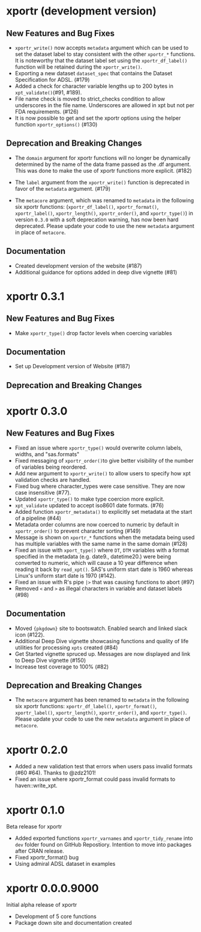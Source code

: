 # xportr (development version)

## New Features and Bug Fixes

* `xportr_write()` now accepts `metadata` argument which can be used to set the dataset label to stay consistent with the other `xportr_*` functions. It is noteworthy that the dataset label set using the `xportr_df_label()` function will be retained during the `xportr_write()`.
* Exporting a new dataset `dataset_spec` that contains the Dataset Specification for ADSL. (#179)
* Added a check for character variable lengths up to 200 bytes in `xpt_validate()`(#91, #189).
* File name check is moved to strict_checks condition to allow underscores in the file name. Underscores are allowed in xpt but not per FDA requirements. (#126)
* It is now possible to get and set the xportr options using the helper function `xportr_options()` (#130)

## Deprecation and Breaking Changes

* The `domain` argument for xportr functions will no longer be dynamically 
determined by the name of the data frame passed as the .df argument. This was
done to make the use of xportr functions more explicit. (#182)

* The `label` argument from the `xportr_write()` function is deprecated in favor of the `metadata` argument. (#179)
* The `metacore` argument, which was renamed to `metadata` in the following six xportr functions: (`xportr_df_label()`, `xportr_format()`, `xportr_label()`, `xportr_length()`, `xportr_order()`, and `xportr_type()`) in version `0.3.0` with a soft deprecation warning, has now been hard deprecated. Please update your code to use the new `metadata` argument in place of `metacore`.

## Documentation

* Created development version of the website (#187)
* Additional guidance for options added in deep dive vignette (#81)

# xportr 0.3.1

## New Features and Bug Fixes

* Make `xportr_type()` drop factor levels when coercing variables

## Documentation

* Set up Development version of Website (#187)

## Deprecation and Breaking Changes

# xportr 0.3.0

## New Features and Bug Fixes

* Fixed an issue where `xportr_type()` would overwrite column labels, widths, and "sas.formats"
* Fixed messaging of `xportr_order()`to give better visibility of the number of variables being reordered.
* Add new argument to `xportr_write()` to allow users to specify how xpt validation checks are handled.
* Fixed bug where character_types were case sensitive. They are now case insensitive (#77).
* Updated `xportr_type()` to make type coercion more explicit.
* `xpt_validate` updated to accept iso8601 date formats. (#76)
* Added function `xportr_metadata()` to explicitly set metadata at the start of a pipeline (#44)
* Metadata order columns are now coerced to numeric by default in `xportr_order()` to prevent character sorting (#149)
* Message is shown on `xportr_*` functions when the metadata being used has multiple variables with the same name in the same domain (#128)
* Fixed an issue with `xport_type()` where `DT`, `DTM` variables with a format specified in the metadata (e.g. date9., datetime20.) were being converted to numeric, which will cause a 10 year difference when reading it back by `read_xpt()`. SAS's uniform start date is 1960 whereas Linux's uniform start date is 1970 (#142).
* Fixed an issue with R's pipe `|>` that was causing functions to abort (#97)
* Removed `<` and `>` as illegal characters in variable and dataset labels (#98)

## Documentation

* Moved `{pkgdown}` site to bootswatch. Enabled search and linked slack icon (#122).
* Additional Deep Dive vignette showcasing functions and quality of life utilities for processing `xpts` created (#84)
* Get Started vignette spruced up. Messages are now displayed and link to Deep Dive vignette (#150)
* Increase test coverage to 100% (#82)

## Deprecation and Breaking Changes

* The `metacore` argument has been renamed to `metadata` in the following six xportr functions: `xportr_df_label()`, `xportr_format()`, `xportr_label()`, `xportr_length()`, `xportr_order()`, and `xportr_type()`. Please update your code to use the new `metadata` argument in place of `metacore`.

# xportr 0.2.0

* Added a new validation test that errors when users pass invalid formats (#60 #64). Thanks to @zdz2101!
* Fixed an issue where xportr_format could pass invalid formats to haven::write_xpt.

# xportr 0.1.0

Beta release for xportr

* Added exported functions `xportr_varnames` and `xportr_tidy_rename` into `dev` folder found on GitHub Repostiory. Intention to move into packages after CRAN release.
* Fixed xportr_format() bug
* Using admiral ADSL dataset in examples

# xportr 0.0.0.9000

Initial alpha release of xportr

* Development of 5 core functions
* Package down site and documentation created

